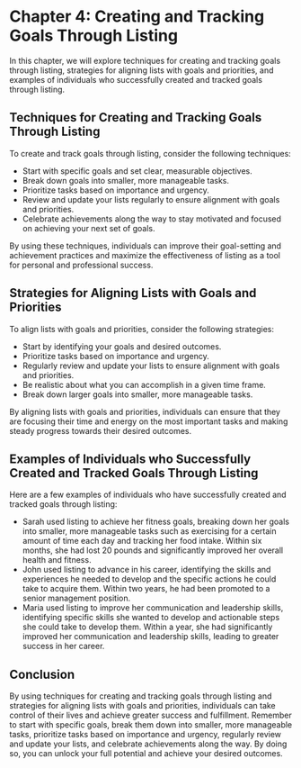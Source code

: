 Chapter 4: Creating and Tracking Goals Through Listing
======================================================

In this chapter, we will explore techniques for creating and tracking goals through listing, strategies for aligning lists with goals and priorities, and examples of individuals who successfully created and tracked goals through listing.

Techniques for Creating and Tracking Goals Through Listing
----------------------------------------------------------

To create and track goals through listing, consider the following techniques:

* Start with specific goals and set clear, measurable objectives.
* Break down goals into smaller, more manageable tasks.
* Prioritize tasks based on importance and urgency.
* Review and update your lists regularly to ensure alignment with goals and priorities.
* Celebrate achievements along the way to stay motivated and focused on achieving your next set of goals.

By using these techniques, individuals can improve their goal-setting and achievement practices and maximize the effectiveness of listing as a tool for personal and professional success.

Strategies for Aligning Lists with Goals and Priorities
-------------------------------------------------------

To align lists with goals and priorities, consider the following strategies:

* Start by identifying your goals and desired outcomes.
* Prioritize tasks based on importance and urgency.
* Regularly review and update your lists to ensure alignment with goals and priorities.
* Be realistic about what you can accomplish in a given time frame.
* Break down larger goals into smaller, more manageable tasks.

By aligning lists with goals and priorities, individuals can ensure that they are focusing their time and energy on the most important tasks and making steady progress towards their desired outcomes.

Examples of Individuals who Successfully Created and Tracked Goals Through Listing
----------------------------------------------------------------------------------

Here are a few examples of individuals who have successfully created and tracked goals through listing:

* Sarah used listing to achieve her fitness goals, breaking down her goals into smaller, more manageable tasks such as exercising for a certain amount of time each day and tracking her food intake. Within six months, she had lost 20 pounds and significantly improved her overall health and fitness.
* John used listing to advance in his career, identifying the skills and experiences he needed to develop and the specific actions he could take to acquire them. Within two years, he had been promoted to a senior management position.
* Maria used listing to improve her communication and leadership skills, identifying specific skills she wanted to develop and actionable steps she could take to develop them. Within a year, she had significantly improved her communication and leadership skills, leading to greater success in her career.

Conclusion
----------

By using techniques for creating and tracking goals through listing and strategies for aligning lists with goals and priorities, individuals can take control of their lives and achieve greater success and fulfillment. Remember to start with specific goals, break them down into smaller, more manageable tasks, prioritize tasks based on importance and urgency, regularly review and update your lists, and celebrate achievements along the way. By doing so, you can unlock your full potential and achieve your desired outcomes.
